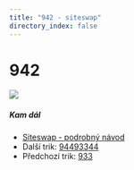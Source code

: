 ```yaml
---
title: "942 - siteswap"
directory_index: false
---
```


# 942

![](/animace/siteswap/942.gif)

##### Kam dál

- [Siteswap - podrobný návod](/siteswap.html "Podrobné vysvětlení siteswapů..")
- Další trik: [94493344](94493344.html "Siteswap 94493344")
- Předchozí trik: [933](933.html "Siteswap 933")

